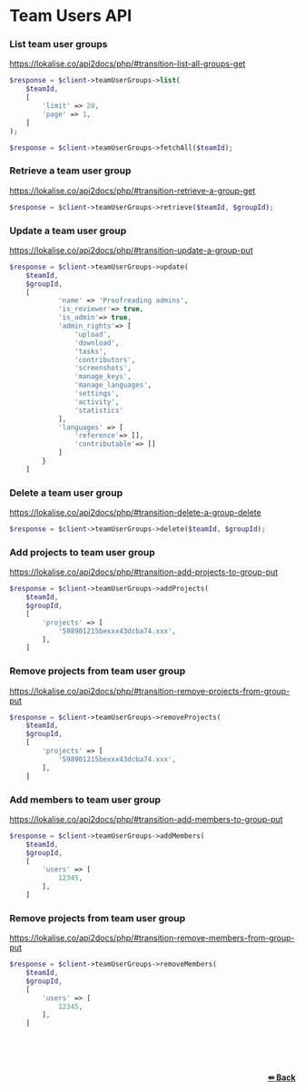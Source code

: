 # Team Users API

### List team user groups
https://lokalise.co/api2docs/php/#transition-list-all-groups-get

```php
$response = $client->teamUserGroups->list(
    $teamId,
    [
        'limit' => 20,
        'page' => 1,
    ]
);
```

```php
$response = $client->teamUserGroups->fetchAll($teamId);
```

### Retrieve a team user group
https://lokalise.co/api2docs/php/#transition-retrieve-a-group-get

```php
$response = $client->teamUserGroups->retrieve($teamId, $groupId);
```

### Update a team user group
https://lokalise.co/api2docs/php/#transition-update-a-group-put

```php
$response = $client->teamUserGroups->update(
    $teamId,
    $groupId,
    [
            'name' => 'Proofreading admins',
            'is_reviewer'=> true,
            'is_admin'=> true,
            'admin_rights'=> [
                'upload',
                'download',
                'tasks',
                'contributors',
                'screenshots',
                'manage_keys',
                'manage_languages',
                'settings',
                'activity',
                'statistics'
            ],
            'languages' => [
                'reference'=> [],
                'contributable'=> []
            ]
        }
    ]
```

### Delete a team user group
https://lokalise.co/api2docs/php/#transition-delete-a-group-delete

```php
$response = $client->teamUserGroups->delete($teamId, $groupId);
```

### Add projects to team user group
https://lokalise.co/api2docs/php/#transition-add-projects-to-group-put

```php
$response = $client->teamUserGroups->addProjects(
    $teamId,
    $groupId,
    [
        'projects' => [
            '598901215bexxx43dcba74.xxx',
        ],
    ]
```


### Remove projects from team user group
https://lokalise.co/api2docs/php/#transition-remove-projects-from-group-put

```php
$response = $client->teamUserGroups->removeProjects(
    $teamId,
    $groupId,
    [
        'projects' => [
            '598901215bexxx43dcba74.xxx',
        ],
    ]
```


### Add members to team user group
https://lokalise.co/api2docs/php/#transition-add-members-to-group-put

```php
$response = $client->teamUserGroups->addMembers(
    $teamId,
    $groupId,
    [
        'users' => [
            12345,
        ],
    ]
```


### Remove projects from team user group
https://lokalise.co/api2docs/php/#transition-remove-members-from-group-put

```php
$response = $client->teamUserGroups->removeMembers(
    $teamId,
    $groupId,
    [
        'users' => [
            12345,
        ],
    ]
```

<br/><br/><br/>
<div align='right'>
    <b><a href='/README.md#request'>⇚ Back</a></b>
</div>
<br/>
